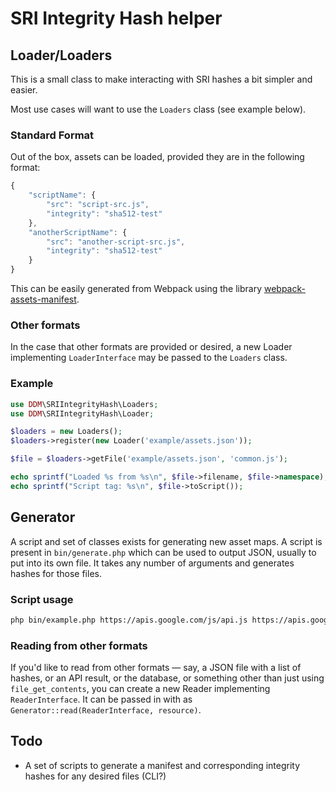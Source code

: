 # SRI Integrity Hash helper

## Loader/Loaders

This is a small class to make interacting with SRI hashes a bit simpler and easier.

Most use cases will want to use the `Loaders` class (see example below).

### Standard Format

Out of the box, assets can be loaded, provided they are in the following format:

```js
{
    "scriptName": {
        "src": "script-src.js",
        "integrity": "sha512-test"
    },
    "anotherScriptName": {
        "src": "another-script-src.js",
        "integrity": "sha512-test"
    }
}
```

This can be easily generated from Webpack using the library [webpack-assets-manifest](https://github.com/webdeveric/webpack-assets-manifest).

### Other formats

In the case that other formats are provided or desired, a new Loader implementing `LoaderInterface` may be passed to the `Loaders` class.

### Example

```php
use DDM\SRIIntegrityHash\Loaders;
use DDM\SRIIntegrityHash\Loader;

$loaders = new Loaders();
$loaders->register(new Loader('example/assets.json'));

$file = $loaders->getFile('example/assets.json', 'common.js');

echo sprintf("Loaded %s from %s\n", $file->filename, $file->namespace);
echo sprintf("Script tag: %s\n", $file->toScript());
```

## Generator

A script and set of classes exists for generating new asset maps. A script is present in `bin/generate.php` which can be used
to output JSON, usually to put into its own file. It takes any number of arguments and generates hashes for those files.

### Script usage

```bash
php bin/example.php https://apis.google.com/js/api.js https://apis.google.com/js/api-mock.js
```

### Reading from other formats

If you'd like to read from other formats — say, a JSON file with a list of hashes, or an API result, or the database, or something
other than just using `file_get_contents`, you can create a new Reader implementing `ReaderInterface`. It can be passed in with
as `Generator::read(ReaderInterface, resource)`.

## Todo

- A set of scripts to generate a manifest and corresponding integrity hashes for any desired files (CLI?)